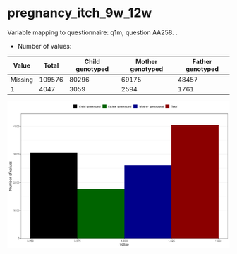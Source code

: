 # pregnancy_itch_9w_12w
Variable mapping to questionnaire: q1m, question AA258.
.
- Number of values:

| Value | Total | Child genotyped | Mother genotyped | Father genotyped |
| ----- | ----- | --------------- | ---------------- | ---------------- |
| Missing | 109576 | 80296 | 69175 | 48457 |
| 1 | 4047 | 3059 | 2594 |1761 |



![](pregnancy_itch_9w_12w_n.png)



